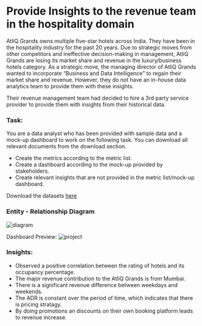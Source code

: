 
# Provide Insights to the revenue team in the hospitality domain

AtliQ Grands owns multiple five-star hotels across India. They have been in the hospitality industry for the past 20 years. Due to strategic moves from other competitors and ineffective decision-making in management, AtliQ Grands are losing its market share and revenue in the luxury/business hotels category. As a strategic move, the managing director of AtliQ Grands wanted to incorporate “Business and Data Intelligence” to regain their market share and revenue. However, they do not have an in-house data analytics team to provide them with these insights.

Their revenue management team had decided to hire a 3rd party service provider to provide them with insights from their historical data.

### Task:  

You are a data analyst who has been provided with sample data and a mock-up dashboard to work on the following task. You can download all relevant documents from the download section.

* Create the metrics according to the metric list.
* Create a dashboard according to the mock-up provided by stakeholders.
* Create relevant insights that are not provided in the metric list/mock-up dashboard.

Download the datasets [here](https://codebasics.s3.amazonaws.com/uploads/input-files-1.zip?X-Amz-Content-Sha256=UNSIGNED-PAYLOAD&X-Amz-Algorithm=AWS4-HMAC-SHA256&X-Amz-Credential=AKIAXSC7WEYTISSOLMON%2F20230301%2Fus-east-1%2Fs3%2Faws4_request&X-Amz-Date=20230301T155859Z&X-Amz-SignedHeaders=host&X-Amz-Expires=600&X-Amz-Signature=fbc318106a51b7ea23abd4740ab0cf2b2c3ec25e8ea1a734ac593b2f6c279461)

### Entity - Relationship Diagram
![diagram](https://user-images.githubusercontent.com/98509940/222197928-0a4b940e-42d8-4950-81d9-4c3985336978.PNG)

Dashboard Preview: 
![project](https://user-images.githubusercontent.com/98509940/222206330-ef29e412-0200-4d6e-a15c-b8edba6073f2.png)

### Insights:
* Observed a positive correlation between the rating of hotels and its occupancy percentage.
* The major revenue contribution to the AtliQ Grands is from Mumbai. 
* There is a significant revenue difference between weekdays and weekends.
* The ADR is constant over the period of time, which indicates that there is pricing stratagy.
* By doing promotions an discounts on their own booking platform leads to revenue increase.
